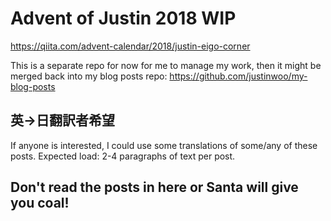 # Advent of Justin 2018 WIP

<https://qiita.com/advent-calendar/2018/justin-eigo-corner>

This is a separate repo for now for me to manage my work, then it might be merged back into my blog posts repo: <https://github.com/justinwoo/my-blog-posts>

## 英→日翻訳者希望

If anyone is interested, I could use some translations of some/any of these posts. Expected load: 2-4 paragraphs of text per post.

## Don't read the posts in here or Santa will give you coal!

